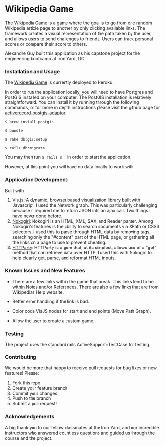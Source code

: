 # Wikipedia Game

The Wikipedia Game is a game where the goal is to go from one random Wikipedia article page to another by only clicking available links. The framework creates a visual representation of the path taken by the user, and allows users to send challenges to friends. Users can track personal scores or compare their score to others.

Alexandre Guy built this application as his capstone project for the engineering bootcamp at Iron Yard, DC.

### Installation and Usage

The [Wikipedia Game](https://wikipediaframeworkgame.herokuapp.com/) is currently deployed to Heroku.

In order to run the application locally, you will need to have Postgres and PostGIS installed on your computer. The PostGIS installation is relatively straightforward. You can install it by running through the following commands, or for more in depth instructions please visit the github page for [activerecord-postgis-adaptor](https://github.com/rgeo/activerecord-postgis-adapter).

```
$ brew install postgis

$ bundle

$ rake db:gis:setup

$ rails db:migrate
```

You may then run ```$ rails s  ``` in order to start the application.

However, at this point you will have no data locally to work with.

### Application Development:

Built with

1. [Vis.js](http://visjs.org): A dynamic, browser based visualization library built with Javascript. I used the Network graph. This was particularly challenging because it required me to return JSON into an ajax call. Two things I have never done before.
2. [Nokogiri](http://www.nokogiri.org/): Nokogiri is an HTML, XML, SAX, and Reader parser. Among Nokogiri's features is the ability to search documents via XPath or CSS3 selectors. I used this to parse through HTML data by removing tags, searching only the "#content" part of the HTML page, or gathering all the links on a page to use to prevent cheating.
3. [HTTParty](https://github.com/jnunemaker/httparty): HTTParty is a gem that, at its simplest, allows use of a "get" method that can retrieve data over HTTP. I used this with Nokogiri to help cleanly get, parse, and reformat HTML inputs.

### Known Issues and New Features

* There are a few links within the game that break. This links tend to be within Notes and/or References. There are also a few links that are from Wikipedias Help website.

* Better error handling if the link is bad.

* Color code VisJS nodes for start and end points (Move Path Graph).

* Allow the user to create a custom game.

### Testing

The project uses the standard rails ActiveSupport::TestCase for testing.

### Contributing

We would be more that happy to receive pull requests for bug fixes or new features! Please:

1. Fork this repo
2. Create your feature branch
3. Commit your changes
4. Push to the branch
5. Submit a pull request!

### Acknowledgements

A big thank you to our fellow classmates at the Iron Yard, and our incredible instructors who answered countless questions and guided us through the course and the project.
